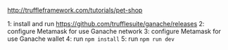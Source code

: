 http://truffleframework.com/tutorials/pet-shop

1: install and run https://github.com/trufflesuite/ganache/releases
2: configure Metamask for use Ganache network
3: configure Metamask for use Ganache wallet
4: run `npm install`
5: run `npm run dev`